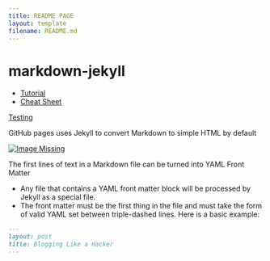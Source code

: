 ```yaml
---
title: README PAGE
layout: template
filename: README.md
---
```


# markdown-jekyll


- [Tutorial](https://www.youtube.com/watch?v=VDOyjwWPKs4&ab_channel=CameronMcKenzie)
- [Cheat Sheet](https://github.com/adam-p/markdown-here/wiki/Markdown-Cheatsheet)


[Testing](testing.md)

GitHub pages uses Jekyll to convert Markdown to simple HTML by default

[![Image Missing](http://img.youtube.com/vi/VDOyjwWPKs4/0.jpg)](http://www.youtube.com/watch?v=VDOyjwWPKs4)



The first lines of text in a Markdown file can be turned into YAML Front Matter
- Any file that contains a YAML front matter block will be processed by Jekyll as a special file.
- The front matter must be the first thing in the file and must take the form of valid YAML set between triple-dashed lines. Here is a basic example:

```markdown
---
layout: post
title: Blogging Like a Hacker
---
```
